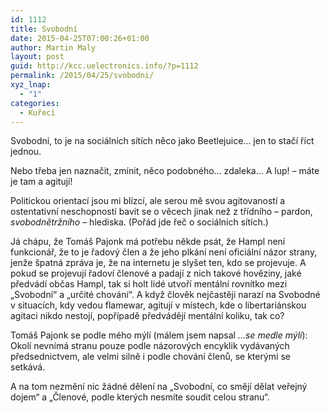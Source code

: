 ```yaml
---
id: 1112
title: Svobodní
date: 2015-04-25T07:00:26+01:00
author: Martin Maly
layout: post
guid: http://kcc.uelectronics.info/?p=1112
permalink: /2015/04/25/svobodni/
xyz_lnap:
  - "1"
categories:
  - Kuřecí
---
```

Svobodní, to je na sociálních sítích něco jako Beetlejuice&#8230; jen to stačí říct jednou.

Nebo třeba jen naznačit, zmínit, něco podobného&#8230; zdaleka&#8230; A lup! &#8211; máte je tam a agitují!

Politickou orientací jsou mi blízcí, ale serou mě svou agitovaností a ostentativní neschopností bavit se o věcech jinak než z třídního &#8211; pardon, _svobodnětržního_ &#8211; hlediska. (Pořád jde řeč o sociálních sítích.)

Já chápu, že Tomáš Pajonk má potřebu někde psát, že Hampl není funkcionář, že to je řadový člen a že jeho plkání není oficiální názor strany, jenže špatná zpráva je, že na internetu je slyšet ten, kdo se projevuje. A pokud se projevují řadoví členové a padají z nich takové hověziny, jaké předvádí občas Hampl, tak si holt lidé utvoří mentální rovnítko mezi &#8222;Svobodní&#8220; a &#8222;určité chování&#8220;. A když člověk nejčastěji narazí na Svobodné v situacích, kdy vedou flamewar, agitují v místech, kde o libertariánskou agitaci nikdo nestojí, popřípadě předvádějí mentální koliku, tak co?

Tomáš Pajonk se podle mého mýlí (málem jsem napsal _&#8230;se medle mýlí_): Okolí nevnímá stranu pouze podle názorových encyklik vydávaných předsednictvem, ale velmi silně i podle chování členů, se kterými se setkává.

A na tom nezmění nic žádné dělení na &#8222;Svobodní, co smějí dělat veřejný dojem&#8220; a &#8222;Členové, podle kterých nesmíte soudit celou stranu&#8220;.